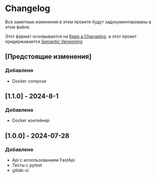 # Changelog

Все заметные изменения в этом проекте будут задокументированы в этом файле.

Этот фармат основывается на [Keep a Changelog](https://keepachangelog.com/en/1.1.0/), и этот проект придерживается [Semantic Versioning](https://semver.org/spec/v2.0.0.html).

## [Предстоящие изменения]

### Добавлено

- Docker compose

## [1.1.0] - 2024-8-1

### Добавлено

- Docker контейнер

## [1.0.0] - 2024-07-28

### Добавлено

- Api с использованием FastApi
- Тесты с pytest
- gitlab-ci

